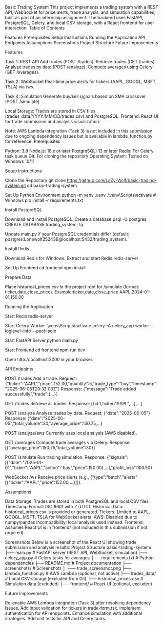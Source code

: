 Basic Trading System
This project implements a trading system with a REST API, WebSocket for price alerts, trade analysis, and simulation capabilities, built as part of an internship assignment. The backend uses FastAPI, PostgreSQL, Celery, and local CSV storage, with a React frontend for user interaction.
Table of Contents

Features
Prerequisites
Setup Instructions
Running the Application
API Endpoints
Assumptions
Screenshots
Project Structure
Future Improvements

Features

Task 1: REST API
Add trades (POST /trades).
Retrieve trades (GET /trades).
Analyze trades by date (POST /analyze).
Compute averages using Celery (GET /averages).


Task 2: WebSocket
Real-time price alerts for tickers (AAPL, GOOGL, MSFT, TSLA) via /ws.


Task 4: Simulation
Generate buy/sell signals based on SMA crossover (POST /simulate).


Local Storage: Trades are stored in CSV files (trades_data/YYYY/MM/DD/trades.csv) and PostgreSQL.
Frontend: React UI for trade submission and analysis visualization.

Note: AWS Lambda integration (Task 3) is not included in this submission due to ongoing dependency issues but is available in lambda_function.py for reference.
Prerequisites

Python: 3.9
Node.js: 18.x or later
PostgreSQL: 13 or later
Redis: For Celery task queue
Git: For cloning the repository
Operating System: Tested on Windows 10/11

Setup Instructions

Clone the Repository
git clone https://github.com/LaZy-Wolf/basic-trading-system.git
cd basic-trading-system


Set Up Python Environment
python -m venv .venv
.\venv\Scripts\activate  # Windows
pip install -r requirements.txt


Install PostgreSQL

Download and install PostgreSQL.
Create a database:psql -U postgres
CREATE DATABASE trading_system;
\q


Update main.py if your PostgreSQL credentials differ (default: postgres:Lonewolf252436@localhost:5432/trading_system).


Install Redis

Download Redis for Windows.
Extract and start Redis:redis-server




Set Up Frontend
cd frontend
npm install


Prepare Data

Place historical_prices.csv in the project root for /simulate (format: ticker,date,close_price).
Example:ticker,date,close_price
AAPL,2024-01-01,150.00





Running the Application

Start Redis
redis-server


Start Celery Worker
.\venv\Scripts\activate
celery -A celery_app worker --loglevel=info --pool=solo


Start FastAPI Server
python main.py


Start Frontend
cd frontend
npm run dev


Open http://localhost:3000 in your browser.



API Endpoints

POST /trades
Add a trade.
Request: {"ticker":"AAPL","price":152.00,"quantity":5,"trade_type":"buy","timestamp":"2025-06-05T20:32:00Z"}
Response: {"message":"Trade added successfully","trade":{...}}


GET /trades
Retrieve all trades.
Response: [{id:1,ticker:"AAPL",...},...]


POST /analyze
Analyze trades by date.
Request: {"date":"2025-06-05"}
Response: {"date":"2025-06-05","total_volume":30,"average_price":150.75,...}


POST /analyze/aws
Currently uses local analysis (AWS disabled).


GET /averages
Compute trade averages via Celery.
Response: [{"average_price":150.75,"total_volume":30}]


POST /simulate
Run trading simulation.
Response: {"signals":[{"date":"2025-01-01","ticker":"AAPL","action":"buy","price":150.00},...],"profit_loss":100.50}


WebSocket /ws
Receive price alerts (e.g., {"type":"batch","alerts":[{"ticker":"AAPL","price":152.00,...}]}).



Assumptions

Data Storage: Trades are stored in both PostgreSQL and local CSV files.
Timestamp Format: ISO 8601 with Z (UTC).
Historical Data: historical_prices.csv is provided or generated.
Tickers: Limited to AAPL, GOOGL, MSFT, TSLA for WebSocket alerts.
AWS: Disabled due to numpy/pandas incompatibility; local analysis used instead.
Frontend: Assumes React UI is in frontend/ (not included in this submission if not required).

Screenshots
Below is a screenshot of the React UI showing trade submission and analysis results:
Project Structure
basic-trading-system/
├── main.py              # FastAPI server (REST API, WebSocket, simulation)
├── celery_app.py        # Celery tasks for averages
├── requirements.txt     # Python dependencies
├── README.md            # Project documentation
├── screenshots/         # Screenshots
│   └── trade_screenshot.png
├── lambda_function.py   # AWS Lambda (optional, not active)
├── trades_data/         # Local CSV storage (excluded from Git)
├── historical_prices.csv # Simulation data (excluded)
├── frontend/            # React UI (optional, excluded)

Future Improvements

Re-enable AWS Lambda integration (Task 3) after resolving dependency issues.
Add input validation for tickers in trade-form.tsx.
Implement authentication for API endpoints.
Enhance simulation with additional strategies.
Add unit tests for API and Celery tasks.

